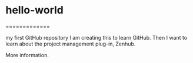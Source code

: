 # hello-world
=============

my first GitHub repository
I am creating this to learn GitHub.
Then I want to learn about the project management plug-in, Zenhub.

More information.
